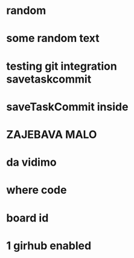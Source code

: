 # random
# some random text
# testing git integration savetaskcommit
# saveTaskCommit inside
# ZAJEBAVA MALO
# da vidimo
# where code
# board id
# 1 girhub enabled
